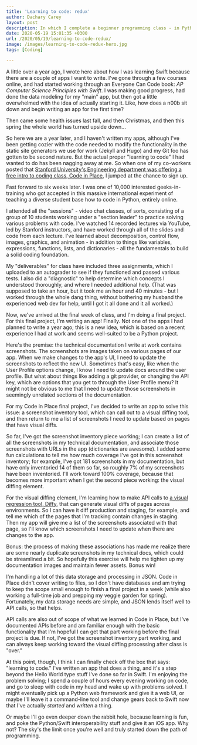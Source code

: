 ```yaml
---
title: 'Learning to code: redux'
author: Dachary Carey
layout: post
description: In which I complete a beginner programming class - in Python!
date: 2020-05-19 15:01:35 +0300
url: /2020/05/19/learning-to-code-redux/
image: /images/learning-to-code-redux-hero.jpg
tags: [Coding]

---
```

A little over a year ago, I wrote here about how I was learning Swift because there are a couple of apps I want to write. I've gone through a few courses online, and had started working through an Everyone Can Code book: _AP Computer Science Principles with Swift_. I was making good progress, had done the data modeling for my "main" app, but then got a little overwhelmed with the idea of actually starting it. Like, how does a n00b sit down and begin writing an app for the first time?  
  
Then came some health issues last fall, and then Christmas, and then this spring the whole world has turned upside down...  
  
So here we are a year later, and I haven't written my apps, although I've been getting cozier with the code needed to modify the functionality in the static site generators we use for work (Jekyll and Hugo) and my Git foo has gotten to be second nature. But the actual proper "learning to code" I had wanted to do has been nagging away at me. So when one of my co-workers posted that [Stanford University's Engineering department was offering a free intro to coding class, Code in Place][1], I jumped at the chance to sign up.

Fast forward to six weeks later. I was one of 10,000 interested geeks-in-training who got accepted in this massive international experiment of teaching a diverse student base how to code in Python, entirely online. 

I attended all the "sessions" - video chat classes, of sorts, consisting of a group of 10 students working under a "section leader" to practice solving various problems with code. I've watched 14 recorded lectures via YouTube, led by Stanford instructors, and have worked through all of the slides and code from each lecture. I've learned about decomposition, control flow, images, graphics, and animation - in addition to things like variables, expressions, functions, lists, and dictionaries - all the fundamentals to build a solid coding foundation.

My "deliverables" for class have included three assignments, which I uploaded to an autograder to see if they functioned and passed various tests. I also did a "diagnostic" to help determine which concepts I understood thoroughly, and where I needed additional help. (That was supposed to take an hour, but it took me an hour and 40 minutes - but I worked through the whole dang thing, without bothering my husband the experienced web dev for help, until I got it all done and it all worked.)

Now, we've arrived at the final week of class, and I'm doing a final project. For this final project, I'm writing an app! Finally. Not one of the apps I had planned to write a year ago; this is a new idea, which is based on a recent experience I had at work and seems well-suited to be a Python project.

Here's the premise: the technical documentation I write at work contains screenshots. The screenshots are images taken on various pages of our app. When we make changes to the app's UI, I need to update the screenshots to reflect the new UI. Sometimes that's easy, like when the User Profile options change, I know I need to update docs around the user profile. But what about things like adding a git provider, or changing the API key, which are options that you get to through the User Profile menu? It might not be obvious to me that I need to update those screenshots in seemingly unrelated sections of the documentation.  
  
For my Code in Place final project, I've decided to write an app to solve this issue: a screenshot inventory tool, which can call out to a visual diffing tool, and then return to me a list of screenshots I need to update based on pages that have visual diffs. 

So far, I've got the screenshot inventory piece working; I can create a list of all the screenshots in my technical documentation, and associate those screenshots with URLs in the app (dictionaries are awesome). I added some fun calculations to tell me how much coverage I've got in this screenshot inventory; for example, I've got 181 screenshots in my documentation, but have only inventoried 14 of them so far, so roughly 7% of my screenshots have been inventoried. I'll work toward 100% coverage, because that becomes more important when I get the second piece working: the visual diffing element.

For the visual diffing element, I'm learning how to make API calls to [a visual regression tool, Diffy][2], that can generate visual diffs of pages across environments. So I can have it diff production and staging, for example, and tell me which of the pages that I'm tracking contain changes in staging. Then my app will give me a list of the screenshots associated with that page, so I'll know which screenshots I need to update when there are changes to the app.

Bonus: the process of making these associations has made me realize there are some nearly duplicate screenshots in my technical docs, which could be streamlined a bit. So hopefully this exercise will help me tighten up my documentation images and maintain fewer assets. Bonus win!

I'm handling a lot of this data storage and processing in JSON. Code in Place didn't cover writing to files, so I don't have databases and am trying to keep the scope small enough to finish a final project in a week (while also working a full-time job and prepping my veggie garden for spring). Fortunately, my data storage needs are simple, and JSON lends itself well to API calls, so that helps.

API calls are also out of scope of what we learned in Code in Place, but I've documented APIs before and am familiar enough with the basic functionality that I'm hopeful I can get that part working before the final project is due. If not, I've got the screenshot inventory part working, and can always keep working toward the visual diffing processing after class is "over."

At this point, though, I think I can finally check off the box that says: "learning to code." I've written an app that does a thing, and it's a step beyond the Hello World type stuff I've done so far in Swift. I'm enjoying the problem solving; I spend a couple of hours every evening working on code, and go to sleep with code in my head and wake up with problems solved. I might eventually pick up a Python web framework and give it a web UI, or maybe I'll leave it a command-line tool and change gears back to Swift now that I've actually _started_ and _written_ a thing.

Or maybe I'll go even deeper down the rabbit hole, because learning is fun, and poke the Python/Swift interoperability stuff and give it an iOS app. Why not? The sky's the limit once you're well and truly started down the path of programming.

 [1]: https://engineering.stanford.edu/news/free-coding-education-time-covid-19
 [2]: https://diffy.website/
